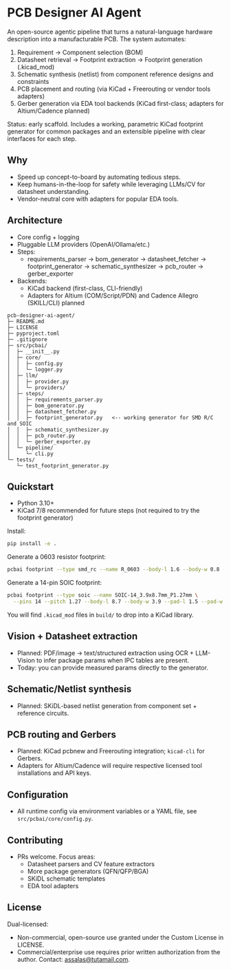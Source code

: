 # PCB Designer AI Agent

An open-source agentic pipeline that turns a natural-language hardware description into a manufacturable PCB. The system automates:

1) Requirement → Component selection (BOM)
2) Datasheet retrieval → Footprint extraction → Footprint generation (.kicad_mod)
3) Schematic synthesis (netlist) from component reference designs and constraints
4) PCB placement and routing (via KiCad + Freerouting or vendor tools adapters)
5) Gerber generation via EDA tool backends (KiCad first-class; adapters for Altium/Cadence planned)

Status: early scaffold. Includes a working, parametric KiCad footprint generator for common packages and an extensible pipeline with clear interfaces for each step.

## Why
- Speed up concept-to-board by automating tedious steps.
- Keep humans-in-the-loop for safety while leveraging LLMs/CV for datasheet understanding.
- Vendor-neutral core with adapters for popular EDA tools.

## Architecture
- Core config + logging
- Pluggable LLM providers (OpenAI/Ollama/etc.)
- Steps:
  - requirements_parser → bom_generator → datasheet_fetcher → footprint_generator → schematic_synthesizer → pcb_router → gerber_exporter
- Backends:
  - KiCad backend (first-class, CLI-friendly)
  - Adapters for Altium (COM/Script/PDN) and Cadence Allegro (SKILL/CLI) planned

```text
pcb-designer-ai-agent/
├─ README.md
├─ LICENSE
├─ pyproject.toml
├─ .gitignore
├─ src/pcbai/
│  ├─ __init__.py
│  ├─ core/
│  │  ├─ config.py
│  │  └─ logger.py
│  ├─ llm/
│  │  ├─ provider.py
│  │  └─ providers/
│  ├─ steps/
│  │  ├─ requirements_parser.py
│  │  ├─ bom_generator.py
│  │  ├─ datasheet_fetcher.py
│  │  ├─ footprint_generator.py   <-- working generator for SMD R/C and SOIC
│  │  ├─ schematic_synthesizer.py
│  │  ├─ pcb_router.py
│  │  └─ gerber_exporter.py
│  └─ pipeline/
│     └─ cli.py
└─ tests/
   └─ test_footprint_generator.py
```

## Quickstart
- Python 3.10+
- KiCad 7/8 recommended for future steps (not required to try the footprint generator)

Install:

```bash
pip install -e .
```

Generate a 0603 resistor footprint:

```bash
pcbai footprint --type smd_rc --name R_0603 --body-l 1.6 --body-w 0.8 --pad-l 0.9 --pad-w 0.8 --gap 0.8 --out build/
```

Generate a 14-pin SOIC footprint:

```bash
pcbai footprint --type soic --name SOIC-14_3.9x8.7mm_P1.27mm \
  --pins 14 --pitch 1.27 --body-l 8.7 --body-w 3.9 --pad-l 1.5 --pad-w 0.6 --row-offset 2.3 --out build/
```

You will find `.kicad_mod` files in `build/` to drop into a KiCad library.

## Vision + Datasheet extraction
- Planned: PDF/image → text/structured extraction using OCR + LLM-Vision to infer package params when IPC tables are present.
- Today: you can provide measured params directly to the generator.

## Schematic/Netlist synthesis
- Planned: SKiDL-based netlist generation from component set + reference circuits.

## PCB routing and Gerbers
- Planned: KiCad pcbnew and Freerouting integration; `kicad-cli` for Gerbers.
- Adapters for Altium/Cadence will require respective licensed tool installations and API keys.

## Configuration
- All runtime config via environment variables or a YAML file, see `src/pcbai/core/config.py`.

## Contributing
- PRs welcome. Focus areas:
  - Datasheet parsers and CV feature extractors
  - More package generators (QFN/QFP/BGA)
  - SKiDL schematic templates
  - EDA tool adapters

## License
Dual-licensed: 
- Non-commercial, open-source use granted under the Custom License in LICENSE.
- Commercial/enterprise use requires prior written authorization from the author. Contact: assalas@tutamail.com.
